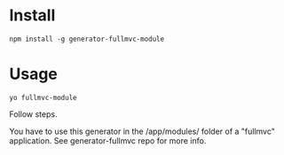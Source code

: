 # Install

    npm install -g generator-fullmvc-module

# Usage

    yo fullmvc-module

Follow steps.

You have to use this generator in the /app/modules/ folder of a "fullmvc" application.
See generator-fullmvc repo for more info.

